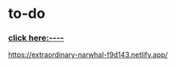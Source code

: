 # to-do
<a href="https://extraordinary-narwhal-f9d143.netlify.app/"><h3>click here:----</h3>https://extraordinary-narwhal-f9d143.netlify.app/</a>
